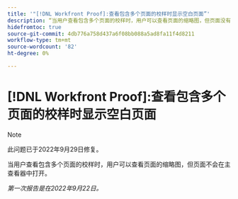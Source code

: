 ```yaml
---
title: '"[!DNL Workfront Proof]:查看包含多个页面的校样时显示空白页面”'
description: “当用户查看包含多个页面的校样时，用户可以查看页面的缩略图，但页面没有在主查看器中打开。”
hidefromtoc: true
source-git-commit: 4db776a758d437a6f08bb088a5ad8fa11f4d8211
workflow-type: tm+mt
source-wordcount: '82'
ht-degree: 0%

---
```



# [!DNL Workfront Proof]:查看包含多个页面的校样时显示空白页面

>[!NOTE]
>
>此问题已于2022年9月29日修复。

当用户查看包含多个页面的校样时，用户可以查看页面的缩略图，但页面不会在主查看器中打开。

_第一次报告是在2022年9月22日。_

